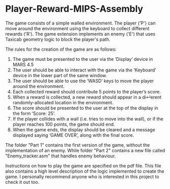 # Player-Reward-MIPS-Assembly
The game consists of a simple walled environment. The player ('P') can move around the environment using the keyboard to collect different rewards ('R'). The game extension implements an enemy ('E') that uses Taxicab geometry logic to block the player's path.



The rules for the creation of the game are as follows:

1. The game must be presented to the user via the ‘Display’ device in MARS 4.5
2. The user should be able to interact with the game via the ‘Keyboard’
device in the lower part of the same window.
3. The user should be able to use the ‘WASD’ keys to move the player around
the environment.
4. Each collected reward should contribute 5 points to the player’s score.
5. When a reward is collected, a new reward should appear in a di↵erent
randomly-allocated location in the environment.
6. The score should be presented to the user at the top of the display in the
form ‘Score: 25’.
7. If the player collides with a wall (i.e. tries to move into the wall), or if the
player reaches 100 points, the game should end.
8. When the game ends, the display should be cleared and a message displayed
saying ‘GAME OVER’, along with the final score.


The folder "Part 1" contains the first version of the game, without the implementation of an enemy. While folder "Part 2" contains a new file called "Enemy_tracker.asm" that handles enemy behaviour.

Instructions on how to play the game are specified on the pdf file. This file also contains a high level description of the logic implemented to create the game. I personally recommend anyone who is interested in this project to check it out too.
